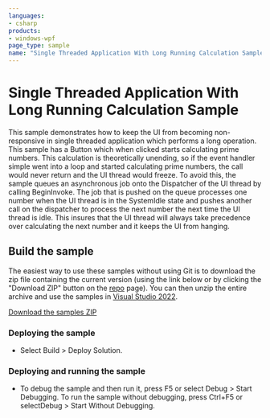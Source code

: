 ```yaml
---
languages:
- csharp
products:
- windows-wpf
page_type: sample
name: "Single Threaded Application With Long Running Calculation Sample"
---
```

# Single Threaded Application With Long Running Calculation Sample
This sample demonstrates how to keep the UI from becoming non-responsive in single threaded application which performs a long operation.
This sample has a Button which when clicked starts calculating prime numbers. This calculation is theoretically unending, so if the event handler simple went into a loop and started calculating prime numbers, the call would never return and the UI thread would freeze.
To avoid this, the sample queues an asynchronous job onto the Dispatcher of the UI thread by calling BeginInvoke. The job that is pushed on the queue processes one number when the UI thread is in the SystemIdle state and pushes another call on the dispatcher to process the next number the next time the UI thread is idle.
This insures that the UI thread will always take precedence over calculating the next number and it keeps the UI from hanging.

## Build the sample
The easiest way to use these samples without using Git is to download the zip file containing the current version (using the link below or by clicking the "Download ZIP" button on the [repo](https://github.com/microsoft/WPF-Samples?tab=readme-ov-file) page). You can then unzip the entire archive and use the samples in [Visual Studio 2022](https://www.visualstudio.com/wpf-vs).

[Download the samples ZIP](../../archive/main.zip)

### Deploying the sample
- Select Build > Deploy Solution. 

### Deploying and running the sample
- To debug the sample and then run it, press F5 or select Debug >  Start Debugging. To run the sample without debugging, press Ctrl+F5 or selectDebug > Start Without Debugging. 


